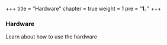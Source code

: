 +++
title = "Hardware"
chapter = true
weight = 1
pre = "<b>1. </b>"
+++

### Hardware

Learn about how to use the hardware
